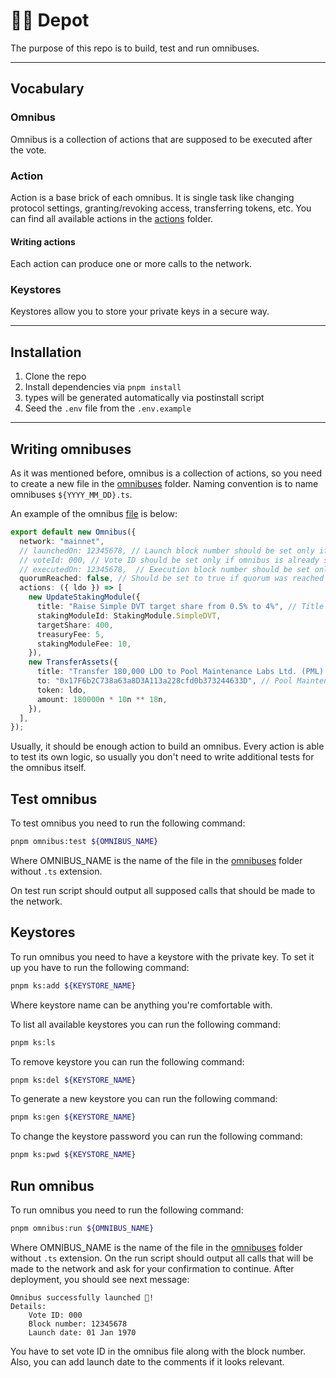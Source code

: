 # 👷🏼 Depot

The purpose of this repo is to build, test and run omnibuses.

---

## Vocabulary

### Omnibus

Omnibus is a collection of actions that are supposed to be executed after the vote.

### Action

Action is a base brick of each omnibus.
It is single task like changing protocol settings, granting/revoking access, transferring tokens, etc.
You can find all available actions in the [actions](./src/omnibuses/actions) folder.

#### Writing actions

Each action can produce one or more calls to the network.

### Keystores

Keystores allow you to store your private keys in a secure way.

---

## Installation

1. Clone the repo
2. Install dependencies via `pnpm install`
3. types will be generated automatically via postinstall script
4. Seed the `.env` file from the `.env.example`

---

## Writing omnibuses

As it was mentioned before, omnibus is a collection of actions, so you need to create a new file in the [omnibuses](./src/omnibuses) folder.
Naming convention is to name omnibuses `${YYYY_MM_DD}.ts`.

An example of the omnibus [file](./omnibuses/_demo_omnibus.ts) is below:

```typescript
export default new Omnibus({
  network: "mainnet",
  // launchedOn: 12345678, // Launch block number should be set only if omnibus was successfully launched.
  // voteId: 000, // Vote ID should be set only if omnibus is already started.
  // executedOn: 12345678,  // Execution block number should be set only if vote is passed and omnibus was successfully executed.
  quorumReached: false, // Should be set to true if quorum was reached during the vote.
  actions: ({ ldo }) => [
    new UpdateStakingModule({
      title: "Raise Simple DVT target share from 0.5% to 4%", // Title is always required
      stakingModuleId: StakingModule.SimpleDVT,
      targetShare: 400,
      treasuryFee: 5,
      stakingModuleFee: 10,
    }),
    new TransferAssets({
      title: "Transfer 180,000 LDO to Pool Maintenance Labs Ltd. (PML) multisig", // Title is always required
      to: "0x17F6b2C738a63a8D3A113a228cfd0b373244633D", // Pool Maintenance Labs Ltd. (PML) multisig
      token: ldo,
      amount: 180000n * 10n ** 18n,
    }),
  ],
});
```

Usually, it should be enough action to build an omnibus. Every action is able to test its own logic,
so usually you don't need to write additional tests for the omnibus itself.

## Test omnibus

To test omnibus you need to run the following command:

```bash
pnpm omnibus:test ${OMNIBUS_NAME}
```

Where OMNIBUS_NAME is the name of the file in the [omnibuses](./src/omnibuses) folder without `.ts` extension.

On test run script should output all supposed calls that should be made to the network.

## Keystores

To run omnibus you need to have a keystore with the private key. To set it up you have
to run the following command:

```bash
pnpm ks:add ${KEYSTORE_NAME}
```

Where keystore name can be anything you're comfortable with.

To list all available keystores you can run the following command:

```bash
pnpm ks:ls
```

To remove keystore you can run the following command:

```bash
pnpm ks:del ${KEYSTORE_NAME}
```

To generate a new keystore you can run the following command:

```bash
pnpm ks:gen ${KEYSTORE_NAME}
```

To change the keystore password you can run the following command:

```bash
pnpm ks:pwd ${KEYSTORE_NAME}
```

## Run omnibus

To run omnibus you need to run the following command:

```bash
pnpm omnibus:run ${OMNIBUS_NAME}
```

Where OMNIBUS_NAME is the name of the file in the [omnibuses](./src/omnibuses) folder without `.ts` extension.
On the run script should output all calls that will be made to the network and ask for your confirmation to continue.
After deployment, you should see next message:

```
Omnibus successfully launched 🎉!
Details:
    Vote ID: 000
    Block number: 12345678
    Launch date: 01 Jan 1970
```

You have to set vote ID in the omnibus file along with the block number.
Also, you can add launch date to the comments if it looks relevant.
